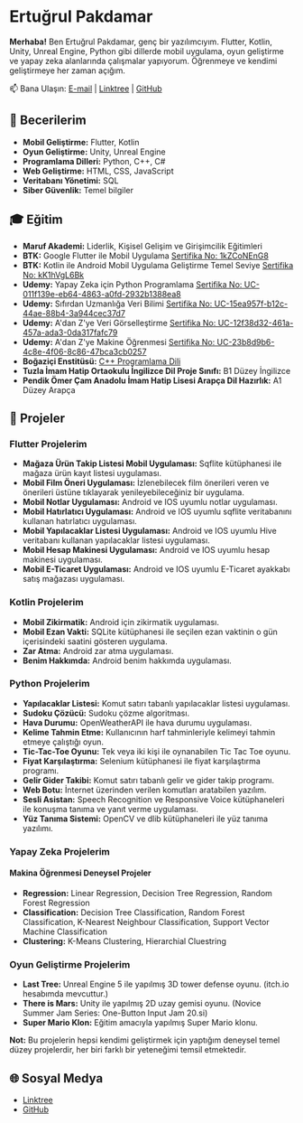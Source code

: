 # Ertuğrul Pakdamar

**Merhaba!** Ben Ertuğrul Pakdamar, genç bir yazılımcıyım. Flutter, Kotlin, Unity, Unreal Engine, Python gibi dillerde mobil uygulama, oyun geliştirme ve yapay zeka alanlarında çalışmalar yapıyorum. Öğrenmeye ve kendimi geliştirmeye her zaman açığım.

📫 Bana Ulaşın: [E-mail](mailto:ertu.pakdamar@gmail.com) | [Linktree](https://linktr.ee/ertugrulpakdamar) | [GitHub](https://github.com/Ertugrul-Pakdamar)

## 🔧 Becerilerim

- **Mobil Geliştirme:** Flutter, Kotlin
- **Oyun Geliştirme:** Unity, Unreal Engine
- **Programlama Dilleri:** Python, C++, C#
- **Web Geliştirme:** HTML, CSS, JavaScript
- **Veritabanı Yönetimi:** SQL
- **Siber Güvenlik:** Temel bilgiler

## 🎓 Eğitim

- **Maruf Akademi:** Liderlik, Kişisel Gelişim ve Girişimcilik Eğitimleri
- **BTK:** Google Flutter ile Mobil Uygulama [Sertifika No: 1kZCoNEnG8](https://www.btkakademi.gov.tr/portal/certificate/validate?certificateId=1kZCoNEnG8)
- **BTK:** Kotlin ile Android Mobil Uygulama Geliştirme Temel Seviye [Sertifika No: kK1hVgL6Bk](https://www.btkakademi.gov.tr/portal/certificate/validate?certificateId=kK1hVgL6Bk)
- **Udemy:** Yapay Zeka için Python Programlama [Sertifika No: UC-011f139e-eb64-4863-a0fd-2932b1388ea8](https://www.udemy.com/certificate/UC-011f139e-eb64-4863-a0fd-2932b1388ea8/)
- **Udemy:** Sıfırdan Uzmanlığa Veri Bilimi [Sertifika No: UC-15ea957f-b12c-44ae-88b4-3a944cec37d7](https://www.udemy.com/certificate/UC-15ea957f-b12c-44ae-88b4-3a944cec37d7/)
- **Udemy:** A'dan Z'ye Veri Görselleştirme [Sertifika No: UC-12f38d32-461a-457a-ada3-0da317fafc79](https://www.udemy.com/certificate/UC-12f38d32-461a-457a-ada3-0da317fafc79/)
- **Udemy:** A'dan Z'ye Makine Öğrenmesi [Sertifika No: UC-23b8d9b6-4c8e-4f06-8c86-47bca3cb0257](https://www.udemy.com/certificate/UC-23b8d9b6-4c8e-4f06-8c86-47bca3cb0257/)
- **Boğaziçi Enstitüsü:** [C++ Programlama Dili](https://istanbulbogazicienstitu.com/hesap/sertifika-sorgula?sertifika=MjI0OTU5LS0tMTA0MjIxLS0tMmUwMWUxNzQ2Nzg5MWY3YzkzM2RiYWEwMGUxNDU5ZDIzZGIzZmU0Zg==)
- **Tuzla İmam Hatip Ortaokulu İngilizce Dil Proje Sınıfı:** B1 Düzey İngilizce
- **Pendik Ömer Çam Anadolu İmam Hatip Lisesi Arapça Dil Hazırlık:** A1 Düzey Arapça

## 📂 Projeler

### **Flutter Projelerim**
- **Mağaza Ürün Takip Listesi Mobil Uygulaması:** Sqflite kütüphanesi ile mağaza ürün kayıt listesi uygulaması.
- **Mobil Film Öneri Uygulaması:** İzlenebilecek film önerileri veren ve önerileri üstüne tıklayarak yenileyebileceğiniz bir uygulama.
- **Mobil Notlar Uygulaması:** Android ve IOS uyumlu notlar uygulaması.
- **Mobil Hatırlatıcı Uygulaması:** Android ve IOS uyumlu sqflite veritabanını kullanan hatırlatıcı uygulaması.
- **Mobil Yapılacaklar Listesi Uygulaması:** Android ve IOS uyumlu Hive veritabanı kullanan yapılacaklar listesi uygulaması.
- **Mobil Hesap Makinesi Uygulaması:** Android ve IOS uyumlu hesap makinesi uygulaması.
- **Mobil E-Ticaret Uygulaması:** Android ve IOS uyumlu E-Ticaret ayakkabı satış mağazası uygulaması.

### **Kotlin Projelerim**
- **Mobil Zikirmatik:** Android için zikirmatik uygulaması.
- **Mobil Ezan Vakti:** SQLite kütüphanesi ile seçilen ezan vaktinin o gün içerisindeki saatini gösteren uygulama.
- **Zar Atma:** Android zar atma uygulaması.
- **Benim Hakkımda:** Android benim hakkımda uygulaması.

### **Python Projelerim**
- **Yapılacaklar Listesi:** Komut satırı tabanlı yapılacaklar listesi uygulaması.
- **Sudoku Çözücü:** Sudoku çözme algoritması.
- **Hava Durumu:** OpenWeatherAPI ile hava durumu uygulaması.
- **Kelime Tahmin Etme:** Kullanıcının harf tahminleriyle kelimeyi tahmin etmeye çalıştığı oyun.
- **Tic-Tac-Toe Oyunu:** Tek veya iki kişi ile oynanabilen Tic Tac Toe oyunu.
- **Fiyat Karşılaştırma:** Selenium kütüphanesi ile fiyat karşılaştırma programı.
- **Gelir Gider Takibi:** Komut satırı tabanlı gelir ve gider takip programı.
- **Web Botu:** İnternet üzerinden verilen komutları aratabilen yazılım.
- **Sesli Asistan:** Speech Recognition ve Responsive Voice kütüphaneleri ile konuşma tanıma ve yanıt verme uygulaması.
- **Yüz Tanıma Sistemi:** OpenCV ve dlib kütüphaneleri ile yüz tanıma yazılımı.

### **Yapay Zeka Projelerim**
#### **Makina Öğrenmesi Deneysel Projeler**
- **Regression:** Linear Regression, Decision Tree Regression, Random Forest Regression
- **Classification:** Decision Tree Classification, Random Forest Classification, K-Nearest Neighbour Classification, Support Vector Machine Classification
- **Clustering:** K-Means Clustering, Hierarchial Cluestring

### **Oyun Geliştirme Projelerim**
- **Last Tree:** Unreal Engine 5 ile yapılmış 3D tower defense oyunu. (itch.io hesabımda mevcuttur.)
- **There is Mars:** Unity ile yapılmış 2D uzay gemisi oyunu. (Novice Summer Jam Series: One-Button Input Jam 20.si)
- **Super Mario Klon:** Eğitim amacıyla yapılmış Super Mario klonu.

**Not:** Bu projelerin hepsi kendimi geliştirmek için yaptığım deneysel temel düzey projelerdir, her biri farklı bir yeteneğimi temsil etmektedir.

## 🌐 Sosyal Medya

- [Linktree](https://linktr.ee/ertugrulpakdamar)
- [GitHub](https://github.com/Ertugrul-Pakdamar)
